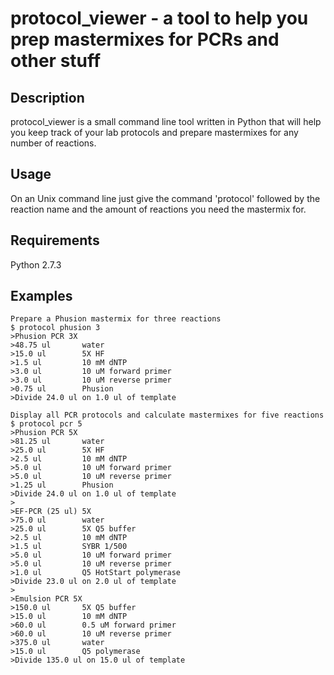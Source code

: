 protocol_viewer - a tool to help you prep mastermixes for PCRs and other stuff 
==============================================================================

Description
-----------

protocol_viewer is a small command line tool written in Python that will help you keep track of your lab protocols and prepare mastermixes for any number of reactions.


Usage
-----

On an Unix command line just give the command 'protocol' followed by the reaction name and the amount of reactions you need the mastermix for.


Requirements
------------
Python 2.7.3


Examples
--------
```shell
Prepare a Phusion mastermix for three reactions
$ protocol phusion 3
>Phusion PCR 3X
>48.75 ul       water
>15.0 ul        5X HF
>1.5 ul         10 mM dNTP
>3.0 ul         10 uM forward primer
>3.0 ul         10 uM reverse primer
>0.75 ul        Phusion
>Divide 24.0 ul on 1.0 ul of template

Display all PCR protocols and calculate mastermixes for five reactions
$ protocol pcr 5
>Phusion PCR 5X
>81.25 ul       water
>25.0 ul        5X HF
>2.5 ul         10 mM dNTP
>5.0 ul         10 uM forward primer
>5.0 ul         10 uM reverse primer
>1.25 ul        Phusion
>Divide 24.0 ul on 1.0 ul of template
>
>EF-PCR (25 ul) 5X
>75.0 ul        water
>25.0 ul        5X Q5 buffer
>2.5 ul         10 mM dNTP
>1.5 ul         SYBR 1/500
>5.0 ul         10 uM forward primer
>5.0 ul         10 uM reverse primer
>1.0 ul         Q5 HotStart polymerase
>Divide 23.0 ul on 2.0 ul of template
>
>Emulsion PCR 5X
>150.0 ul       5X Q5 buffer
>15.0 ul        10 mM dNTP
>60.0 ul        0.5 uM forward primer
>60.0 ul        10 uM reverse primer
>375.0 ul       water
>15.0 ul        Q5 polymerase
>Divide 135.0 ul on 15.0 ul of template
